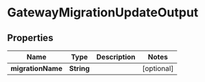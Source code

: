 

# GatewayMigrationUpdateOutput

## Properties

Name | Type | Description | Notes
------------ | ------------- | ------------- | -------------
**migrationName** | **String** |  |  [optional]



